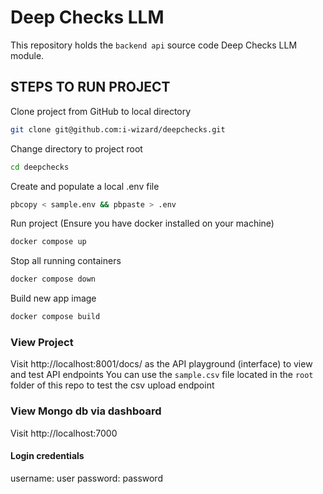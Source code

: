 # Deep Checks LLM
This repository holds the  `backend api` source code Deep Checks LLM module.
## STEPS TO RUN PROJECT

Clone project from GitHub to local directory
```bash
git clone git@github.com:i-wizard/deepchecks.git
```
Change directory to project root
```bash
cd deepchecks
```
Create and populate  a local .env file
```bash
pbcopy < sample.env && pbpaste > .env
```
Run project (Ensure you have docker installed on your machine)
```bash
docker compose up
```
Stop all running containers
```bash
docker compose down
```
Build new app image
```bash
docker compose build
```
### View Project
Visit http://localhost:8001/docs/ as the API playground (interface) to view and test API endpoints
You can use the `sample.csv` file located in the `root` folder of this repo to test the csv upload endpoint

### View Mongo db via dashboard
Visit  http://localhost:7000
#### Login credentials
username: user
password: password